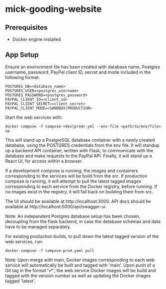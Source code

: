 # mick-gooding-website

## Prerequisites

* Docker engine installed

## App Setup

Ensure an environment file has been created with database name, Postgres username, password, PayPal client ID, secret and mode included in the following format:

```
POSTGRES_DB=<database_name>
POSTGRES_USER=<postgres_username>
POSTGRES_PASSWORD=<postgres_password>
PAYPAL_CLIENT_ID=<client_id>
PAYPAL_CLIENT_SECRET=<client_secret>
PAYPAL_CLIENT_MODE=<SANDBOX|PRODUCTION>
```

Start the web services with:

```
docker compose -f compose-<dev|prod>.yml --env-file <path/to/env/file> up
```

This will stand up a PostgreSQL database container with a newly created database, using the POSTGRES credentials from the env file. It will standup up a backend API container, written with Flask, to communicate with the database and make requests to the PayPal API. Finally, it will stand up a React UI, for access within a browser.

If a development compose is running, the images and containers corresponding to the services will be build from the src. If production compose is running, it will attempt to pull the latest tagged images corresponding to each service from the Docker registry, before running. If no images exist in the registry, it will fall back on building them from src.

The UI should be available at http://localhost:3000. API docs should be available at http://localhost:5000/api/swagger-ui.

Note: An independent Postgres database setup has been chosen, decoupling from the flask backend, in case the database schemas and data have to be managed separately.

For existing production builds, to pull down the latest tagged version of the web services, run:

```
docker compose -f compose-prod.yaml pull
```

Note: Upon merge with main, Docker images corresponding to each web service will automatically be built and tagged with 'main'. Upon push of a Git tag in the format 'v*', the web service Docker images will be build and tagged with the version number as well as updating the Docker images tagged 'latest'. 
